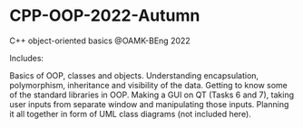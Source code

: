 # CPP-OOP-2022-Autumn
C++ object-oriented basics @OAMK-BEng 2022 

Includes: 

Basics of OOP, classes and objects. 
Understanding encapsulation, polymorphism, inheritance and visibility of the data. 
Getting to know some of the standard libraries in OOP.
Making a GUI on QT (Tasks 6 and 7), taking user inputs from separate window and manipulating those inputs. 
Planning it all together in form of UML class diagrams (not included here).
